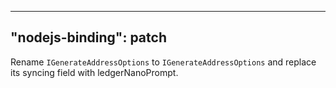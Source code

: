 
---
"nodejs-binding": patch
---

Rename `IGenerateAddressOptions` to `IGenerateAddressOptions` and replace its syncing field with ledgerNanoPrompt.
